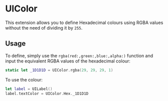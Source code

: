 # UIColor
This extension allows you to define Hexadecimal colours using RGBA values without the need of dividing it by `255`. 

## Usage

To define, simply use the `rgba(red:,green:,blue:,alpha:)` function and input the equivalent RGBA values of the hexadecimal colour:

```Swift 
static let _1D1D1D = UIColor.rgba(29, 29, 29, 1)
```

To use the colour:

```Swift
let label = UILabel()
label.textColor = UIColor.Hex._1D1D1D
```
